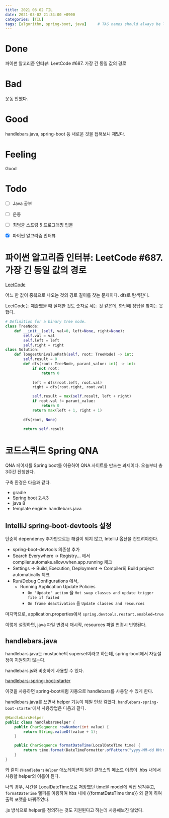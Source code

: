 ```yaml
---
title: 2021 03 02 TIL
date: 2021-03-02 21:34:00 +0900
categories: [TIL]
tags: [algorithm, spring-boot, java]     # TAG names should always be lowercase
---
```


# Done

파이썬 알고리즘 인터뷰: LeetCode #687. 가장 긴 동일 값의 경로

# Bad

운동 안했다.

# Good

handlebars.java, spring-boot 등 새로운 것을 접해보니 재밌다.

# Feeling

Good

# Todo

- [ ] Java 공부
- [ ] 운동
- [ ] 최범균 스프링 5 프로그래밍 입문
- [x] 파이썬 알고리즘 인터뷰


# 파이썬 알고리즘 인터뷰: LeetCode #687. 가장 긴 동일 값의 경로

[LeetCode](https://leetcode.com/problems/longest-univalue-path/)

어느 한 값이 중복으로 나오는 것의 경로 길이를 찾는 문제이다. dfs로 탐색한다.

LeetCode는 제출했을 때 실패한 것도 숫자로 세는 것 같은데, 한번에 정답을 찾지는 못했다.

```python
# Definition for a binary tree node.
class TreeNode:
    def __init__(self, val=0, left=None, right=None):
        self.val = val
        self.left = left
        self.right = right
class Solution:
    def longestUnivaluePath(self, root: TreeNode) -> int:
        self.result = 0
        def dfs(root: TreeNode, parant_value: int) -> int:
            if not root:
                return 0
            
            left = dfs(root.left, root.val)
            right = dfs(root.right, root.val)

            self.result = max(self.result, left + right)
            if root.val != parant_value:
                return 0
            return max(left + 1, right + 1)
        
        dfs(root, None)

        return self.result

```

# 코드스쿼드 Spring QNA

QNA 페이지를 Spring boot를 이용하여 QNA 사이트를 만드는 과제이다. 오늘부터 총 3주간 진행한다.

구축 환경은 다음과 같다.

- gradle
- Spring boot 2.4.3
- java 8
- template engine: handlebars.java

## IntelliJ spring-boot-devtools 설정

단순히 dependency 추가만으로는 해결이 되지 않고, IntelliJ 옵션을 건드려야한다.

- spring-boot-devtools 의존성 추가
- Search Everywhere -> Registry... 에서 complier.automake.allow.when.app.running 체크
- Settings -> Build, Execution, Deployment -> Compiler의 Build project automatically 체크
- Run/Debug Configurations 에서, 
  - Running Application Update Policies 
    - `On 'Update' action` 을 `Hot swap classes and update trigger file if failed`
    - `On frame deactivation` 을 `Update classes and resources`

마지막으로, application.properties에서 `spring.devtools.restart.enabled=true`

이렇게 설정하면, java 파일 변경시 재시작, resources 파일 변경시 반영된다.

## handlebars.java

handlebars.java는 mustache의 superset이라고 하는데, spring-boot에서 자동설정이 지원되지 않는다.

handlebars.js와 비슷하게 사용할 수 있다.

[handlebars-spring-boot-starter](https://github.com/allegro/handlebars-spring-boot-starter)

이것을 사용하면 spring-boot처럼 자동으로 handlebars를 사용할 수 있게 한다.

handlebars.java를 쓰면서 helper 기능이 제일 인상 깊었다. `handlebars-spring-boot-starter`에서 사용방법은 다음과 같다.

```java
@HandlebarsHelper
public class handlebarsHelper {
    public CharSequence rowNumber(int value) {
        return String.valueOf(value + 1);
    }

    public CharSequence formatDateTime(LocalDateTime time) {
        return time.format(DateTimeFormatter.ofPattern("yyyy-MM-dd HH:mm"));
    }
}

```

와 같이 `@HandlebarsHelper` 애노테이션이 달린 클래스의 메소드 이름이 .hbs 내에서 사용할 helper의 이름이 된다.

나의 경우, 시간을 LocalDateTime으로 저장했던 time을 model에 직접 넘겨주고, `formatDateTime` 헬퍼를 이용하여 hbs 내에 {{formatDateTime time}} 와 같이 하여 출력 포맷을 바꿔주었다.

.js 방식으로 helper를 정의하는 것도 지원된다고 하는데 사용해보진 않았다.
